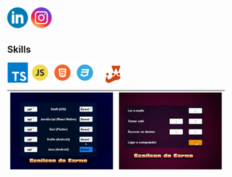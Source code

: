# [![linkedin](Documentation/linkedin.png)](https://www.linkedin.com/in/genilson-do-carmo-8a42b89a/) [![instagram](Documentation/instagram.png)](https://www.instagram.com/genilson_carmo/)

## Skills

<p align="left">
   <img src="https://github.com/GenilsonDC/Skills_icons_48x48/blob/main/icons/typescript.png?raw=true"  alt="typescript" /> <img src="https://github.com/GenilsonDC/Skills_icons_48x48/blob/main/icons/javascript.png?raw=true"  alt="javascript" /> <img src="https://github.com/GenilsonDC/Skills_icons_48x48/blob/main/icons/html.png?raw=true"  alt="html" /> <img src="https://github.com/GenilsonDC/Skills_icons_48x48/blob/main/icons/css.png?raw=true"  alt="html" /> <img src="https://github.com/GenilsonDC/Skills_icons_48x48/blob/main/icons/jest.png?raw=true"  alt="jest" />
</p>





| [<img src="Documentation/ranking.gif" alt="Imagem projetco JavaScript" />](https://github.com/GenilsonDC/TypeScript/tree/main/Ranking) | [<img src="Documentation/reorder.gif" alt="Imagem projetco JavaScript" />](https://github.com/GenilsonDC/TypeScript/tree/main/Reorder) |
| :----------------------------------------------------------: | ------------------------------------------------------------ |

   

